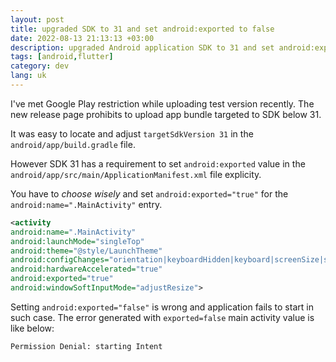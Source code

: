 ```yaml
---
layout: post
title: upgraded SDK to 31 and set android:exported to false
date: 2022-08-13 21:13:13 +03:00
description: upgraded Android application SDK to 31 and set android:exported to false
tags: [android,flutter]
category: dev
lang: uk
---
```


I've met Google Play restriction while uploading test version recently.
The new release page prohibits to upload app bundle targeted to SDK below 31.

It was easy to locate and adjust `targetSdkVersion 31` in the `android/app/build.gradle` file.

However SDK 31 has a requirement to set `android:exported` value in the `android/app/src/main/ApplicationManifest.xml` file explicity.

You have to _choose wisely_ and set `android:exported="true"` for the `android:name=".MainActivity"` entry.

```xml
<activity
android:name=".MainActivity"
android:launchMode="singleTop"
android:theme="@style/LaunchTheme"
android:configChanges="orientation|keyboardHidden|keyboard|screenSize|smallestScreenSize|locale|layoutDirection|fontScale|screenLayout|density|uiMode"
android:hardwareAccelerated="true"
android:exported="true"
android:windowSoftInputMode="adjustResize">
```

Setting `android:exported="false"` is wrong and application fails to start in such case.
The error generated with `exported=false` main activity value is like below:

```
Permission Denial: starting Intent
```


